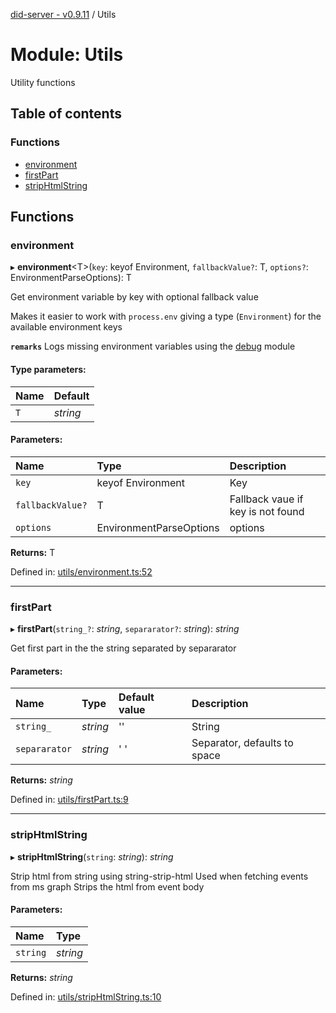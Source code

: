 [did-server - v0.9.11](../README.md) / Utils

# Module: Utils

Utility functions

## Table of contents

### Functions

- [environment](utils.md#environment)
- [firstPart](utils.md#firstpart)
- [stripHtmlString](utils.md#striphtmlstring)

## Functions

### environment

▸ **environment**<T\>(`key`: keyof Environment, `fallbackValue?`: T, `options?`: EnvironmentParseOptions): T

Get environment variable by key with optional fallback value

Makes it easier to work with `process.env` giving a type
(`Environment`) for the available environment keys

**`remarks`** Logs missing environment variables using the
[debug](https://www.npmjs.com/package/debug) module

#### Type parameters:

Name | Default |
:------ | :------ |
`T` | *string* |

#### Parameters:

Name | Type | Description |
:------ | :------ | :------ |
`key` | keyof Environment | Key   |
`fallbackValue?` | T | Fallback vaue if key is not found   |
`options` | EnvironmentParseOptions | options    |

**Returns:** T

Defined in: [utils/environment.ts:52](https://github.com/Puzzlepart/did/blob/dev/server/utils/environment.ts#L52)

___

### firstPart

▸ **firstPart**(`string_?`: *string*, `separarator?`: *string*): *string*

Get first part in the the string separated by separarator

#### Parameters:

Name | Type | Default value | Description |
:------ | :------ | :------ | :------ |
`string_` | *string* | '' | String   |
`separarator` | *string* | ' ' | Separator, defaults to space    |

**Returns:** *string*

Defined in: [utils/firstPart.ts:9](https://github.com/Puzzlepart/did/blob/dev/server/utils/firstPart.ts#L9)

___

### stripHtmlString

▸ **stripHtmlString**(`string`: *string*): *string*

Strip html from string using string-strip-html
Used when fetching events from ms graph
Strips the html from event body

#### Parameters:

Name | Type |
:------ | :------ |
`string` | *string* |

**Returns:** *string*

Defined in: [utils/stripHtmlString.ts:10](https://github.com/Puzzlepart/did/blob/dev/server/utils/stripHtmlString.ts#L10)
